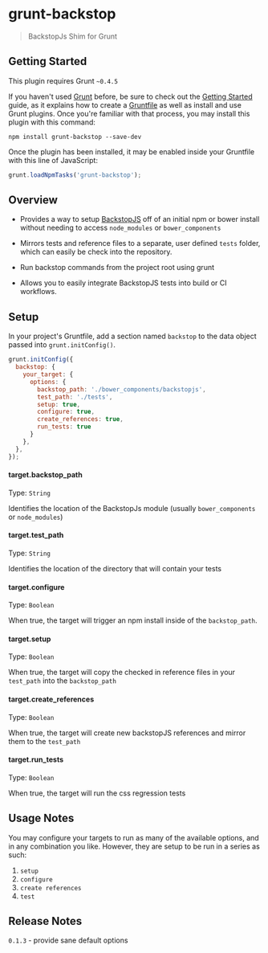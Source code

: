 # grunt-backstop

> BackstopJs Shim for Grunt

## Getting Started
This plugin requires Grunt `~0.4.5`

If you haven't used [Grunt](http://gruntjs.com/) before, be sure to check out the [Getting Started](http://gruntjs.com/getting-started) guide, as it explains how to create a [Gruntfile](http://gruntjs.com/sample-gruntfile) as well as install and use Grunt plugins. Once you're familiar with that process, you may install this plugin with this command:

```shell
npm install grunt-backstop --save-dev
```

Once the plugin has been installed, it may be enabled inside your Gruntfile with this line of JavaScript:

```js
grunt.loadNpmTasks('grunt-backstop');
```

## Overview

* Provides a way to setup [BackstopJS](https://github.com/garris/BackstopJS) off of an initial npm or bower install without needing to access `node_modules` or `bower_components`

* Mirrors tests and reference files to a separate, user defined `tests` folder, which can easily be check into the repository.

* Run backstop commands from the project root using grunt

* Allows you to easily integrate BackstopJS tests into build or CI workflows.


## Setup

In your project's Gruntfile, add a section named `backstop` to the data object passed into `grunt.initConfig()`.

```js
grunt.initConfig({
  backstop: {
    your_target: {
      options: {
        backstop_path: './bower_components/backstopjs',
        test_path: './tests',
        setup: true,
        configure: true,
        create_references: true,
        run_tests: true
      }
    },
  },
});
```


#### target.backstop_path
Type: `String`

Identifies the location of the BackstopJs module (usually `bower_components` or `node_modules`)

#### target.test_path
Type: `String`

Identifies the location of the directory that will contain your tests

#### target.configure
Type: `Boolean`

When true, the target will trigger an npm install inside of the `backstop_path`.


#### target.setup
Type: `Boolean`

When true, the target will copy the checked in reference files in your `test_path` into the `backstop_path`

#### target.create_references
Type: `Boolean`

When true, the target will create new backstopJS references and mirror them to the `test_path`

#### target.run_tests
Type: `Boolean`

When true, the target will run the css regression tests


## Usage Notes

You may configure your targets to run as many of the available options, and in any combination you like. However, they are setup to be run in a series as such:

  1. `setup`
  2. `configure`
  3. `create references`
  4. `test`

## Release Notes

`0.1.3` - provide sane default options
